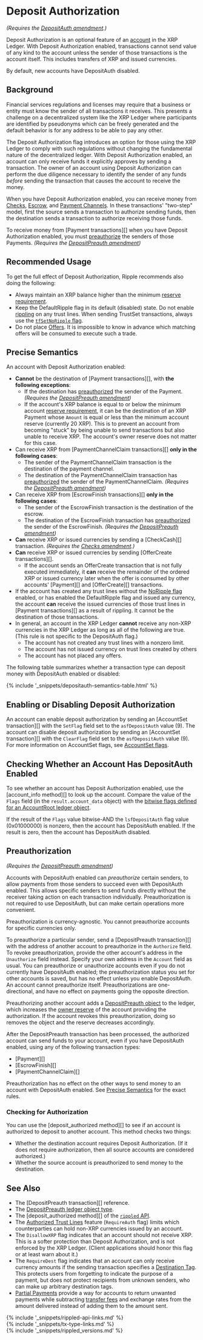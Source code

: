 # Deposit Authorization

_(Requires the [DepositAuth amendment](known-amendments.html#depositauth).)_

Deposit Authorization is an optional feature of an [account](accounts.html) in the XRP Ledger. With Deposit Authorization enabled, transactions cannot send value of any kind to the account unless the sender of those transactions is the account itself. This includes transfers of XRP and issued currencies.

By default, new accounts have DepositAuth disabled.

## Background

Financial services regulations and licenses may require that a business or entity must know the sender of all transactions it receives. This presents a challenge on a decentralized system like the XRP Ledger where participants are identified by pseudonyms which can be freely generated and the default behavior is for any address to be able to pay any other.

The Deposit Authorization flag introduces an option for those using the XRP Ledger to comply with such regulations without changing the fundamental nature of the decentralized ledger. With Deposit Authorization enabled, an account can only receive funds it explicitly approves by sending a transaction. The owner of an account using Deposit Authorization can perform the due diligence necessary to identify the sender of any funds _before_ sending the transaction that causes the account to receive the money.

When you have Deposit Authorization enabled, you can receive money from [Checks](known-amendments.html#checks), [Escrow](escrow.html), and [Payment Channels](known-amendments.html#paychan). In these transactions' "two-step" model, first the source sends a transaction to authorize sending funds, then the destination sends a transaction to authorize receiving those funds.

To receive money from [Payment transactions][] when you have Deposit Authorization enabled, you must [preauthorize](#preauthorization) the senders of those Payments. _(Requires the [DepositPreauth amendment][])_

## Recommended Usage

To get the full effect of Deposit Authorization, Ripple recommends also doing the following:

- Always maintain an XRP balance higher than the minimum [reserve requirement](reserves.html).
- Keep the DefaultRipple flag in its default (disabled) state. Do not enable [rippling](rippling.html) on any trust lines. When sending TrustSet transactions, always use the [`tfSetNoRipple` flag](trustset.html).
- Do not place [Offers](offercreate.html). It is impossible to know in advance which matching offers will be consumed to execute such a trade.

## Precise Semantics

An account with Deposit Authorization enabled:

- **Cannot** be the destination of [Payment transactions][], with **the following exceptions**:
    - If the destination has [preauthorized](#preauthorization) the sender of the Payment. _(Requires the [DepositPreauth amendment][])_
    - If the account's XRP balance is equal to or below the minimum account [reserve requirement](reserves.html), it can be the destination of an XRP Payment whose `Amount` is equal or less than the minimum account reserve (currently 20 XRP). This is to prevent an account from becoming "stuck" by being unable to send transactions but also unable to receive XRP. The account's owner reserve does not matter for this case.
- Can receive XRP from [PaymentChannelClaim transactions][] **only in the following cases**:
    - The sender of the PaymentChannelClaim transaction is the destination of the payment channel.
    - The destination of the PaymentChannelClaim transaction has [preauthorized](#preauthorization) the sender of the PaymentChannelClaim. _(Requires the [DepositPreauth amendment][])_
- Can receive XRP from [EscrowFinish transactions][] **only in the following cases**:
    - The sender of the EscrowFinish transaction is the destination of the escrow.
    - The destination of the EscrowFinish transaction has [preauthorized](#preauthorization) the sender of the EscrowFinish. _(Requires the [DepositPreauth amendment][])_
- **Can** receive XRP or issued currencies by sending a [CheckCash][] transaction. _(Requires the [Checks amendment](known-amendments.html#checks).)_
- **Can** receive XRP or issued currencies by sending [OfferCreate transactions][].
    - If the account sends an OfferCreate transaction that is not fully executed immediately, it **can** receive the remainder of the ordered XRP or issued currency later when the offer is consumed by other accounts' [Payment][] and [OfferCreate][] transactions.
- If the account has created any trust lines without the [NoRipple flag](rippling.html) enabled, or has enabled the DefaultRipple flag and issued any currency, the account **can** receive the issued currencies of those trust lines in [Payment transactions][] as a result of rippling. It cannot be the destination of those transactions.
- In general, an account in the XRP Ledger **cannot** receive any non-XRP currencies in the XRP Ledger as long as all of the following are true. (This rule is not specific to the DepositAuth flag.)
    - The account has not created any trust lines with a nonzero limit.
    - The account has not issued currency on trust lines created by others
    - The account has not placed any offers.

The following table summarizes whether a transaction type can deposit money with DepositAuth enabled or disabled:

{% include '_snippets/depositauth-semantics-table.html' %}
<!--{#_ #}-->


## Enabling or Disabling Deposit Authorization

An account can enable deposit authorization by sending an [AccountSet transaction][] with the `SetFlag` field set to the `asfDepositAuth` value (9). The account can disable deposit authorization by sending an [AccountSet transaction][] with the `ClearFlag` field set to the `asfDepositAuth` value (9). For more information on AccountSet flags, see [AccountSet flags](accountset.html).

## Checking Whether an Account Has DepositAuth Enabled

To see whether an account has Deposit Authorization enabled, use the [account_info method][] to look up the account. Compare the value of the `Flags` field (in the `result.account_data` object) with the [bitwise flags defined for an AccountRoot ledger object](accountroot.html).

If the result of the `Flags` value bitwise-AND the `lsfDepositAuth` flag value (0x01000000) is nonzero, then the account has DepositAuth enabled. If the result is zero, then the account has DepositAuth disabled.

## Preauthorization

_(Requires the [DepositPreauth amendment][])_

Accounts with DepositAuth enabled can _preauthorize_ certain senders, to allow payments from those senders to succeed even with DepositAuth enabled. This allows specific senders to send funds directly without the receiver taking action on each transaction individually. Preauthorization is not required to use DepositAuth, but can make certain operations more convenient.

Preauthorization is currency-agnostic. You cannot preauthorize accounts for specific currencies only.

To preauthorize a particular sender, send a [DepositPreauth transaction][] with the address of another account to preauthorize in the `Authorize` field. To revoke preauthorization, provide the other account's address in the `Unauthorize` field instead. Specify your own address in the `Account` field as usual. You can preauthorize or unauthorize accounts even if you do not currently have DepositAuth enabled; the preauthorization status you set for other accounts is saved, but has no effect unless you enable DepositAuth. An account cannot preauthorize itself. Preauthorizations are one-directional, and have no effect on payments going the opposite direction.

Preauthorizing another account adds a [DepositPreauth object](depositpreauth-object.html) to the ledger, which increases the [owner reserve](reserves.html#owner-reserves) of the account providing the authorization. If the account revokes this preauthorization, doing so removes the object and the reserve decreases accordingly.

After the DepositPreauth transaction has been processed, the authorized account can send funds to your account, even if you have DepositAuth enabled, using any of the following transaction types:

- [Payment][]
- [EscrowFinish][]
- [PaymentChannelClaim][]

Preauthorization has no effect on the other ways to send money to an account with DepositAuth enabled. See [Precise Semantics](#precise-semantics) for the exact rules.

### Checking for Authorization

You can use the [deposit_authorized method][] to see if an account is authorized to deposit to another account. This method checks two things:

- Whether the destination account requires Deposit Authorization. (If it does not require authorization, then all source accounts are considered authorized.)
- Whether the source account is preauthorized to send money to the destination.


## See Also

- The [DepositPreauth transaction][] reference.
- The [DepositPreauth ledger object type](depositpreauth-object.html).
- The [deposit_authorized method][] of the [`rippled` API](rippled-api.html).
- The [Authorized Trust Lines](authorized-trust-lines.html) feature (`RequireAuth` flag) limits which counterparties can hold non-XRP currencies issued by an account.
- The `DisallowXRP` flag indicates that an account should not receive XRP. This is a softer protection than Deposit Authorization, and is not enforced by the XRP Ledger. (Client applications should honor this flag or at least warn about it.)
- The `RequireDest` flag indicates that an account can only receive currency amounts if the sending transaction specifies a [Destination Tag](become-an-xrp-ledger-gateway.html#source-and-destination-tags). This protects users from forgetting to indicate the purpose of a payment, but does not protect recipients from unknown senders, who can make up arbitrary destination tags.
- [Partial Payments](partial-payments.html) provide a way for accounts to return unwanted payments while subtracting [transfer fees](transfer-fees.html) and exchange rates from the amount delivered instead of adding them to the amount sent.
<!--{# TODO: Add links for Preauth-related reference material DOC-1652 #}-->
<!--{# TODO: Add link to "check for authorization" tutorial DOC-1684 #}-->

<!--{# common link defs #}-->
[DepositPreauth amendment]: known-amendments.html#depositpreauth
{% include '_snippets/rippled-api-links.md' %}			
{% include '_snippets/tx-type-links.md' %}			
{% include '_snippets/rippled_versions.md' %}
